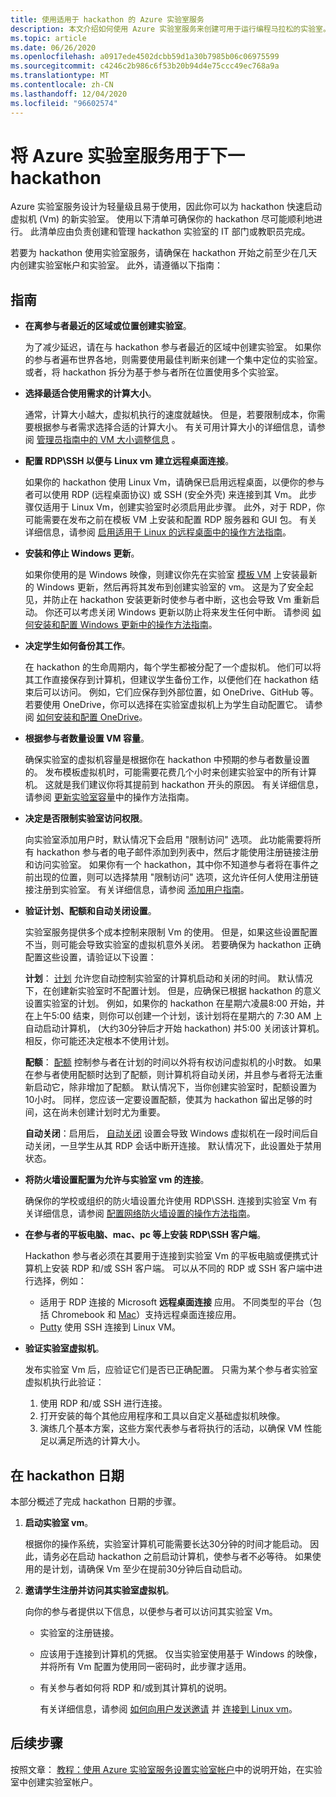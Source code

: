 ```yaml
---
title: 使用适用于 hackathon 的 Azure 实验室服务
description: 本文介绍如何使用 Azure 实验室服务来创建可用于运行编程马拉松的实验室。
ms.topic: article
ms.date: 06/26/2020
ms.openlocfilehash: a0917ede4502dcbb59d1a30b7985b06c06975599
ms.sourcegitcommit: c4246c2b986c6f53b20b94d4e75ccc49ec768a9a
ms.translationtype: MT
ms.contentlocale: zh-CN
ms.lasthandoff: 12/04/2020
ms.locfileid: "96602574"
---
```

# <a name="use-azure-lab-services-for-your-next-hackathon"></a>将 Azure 实验室服务用于下一 hackathon
Azure 实验室服务设计为轻量级且易于使用，因此你可以为 hackathon 快速启动虚拟机 (Vm) 的新实验室。  使用以下清单可确保你的 hackathon 尽可能顺利地进行。 此清单应由负责创建和管理 hackathon 实验室的 IT 部门或教职员完成。 

若要为 hackathon 使用实验室服务，请确保在 hackathon 开始之前至少在几天内创建实验室帐户和实验室。 此外，请遵循以下指南：

## <a name="guidance"></a>指南

- **在离参与者最近的区域或位置创建实验室**。 

    为了减少延迟，请在与 hackathon 参与者最近的区域中创建实验室。  如果你的参与者遍布世界各地，则需要使用最佳判断来创建一个集中定位的实验室。  或者，将 hackathon 拆分为基于参与者所在位置使用多个实验室。
- **选择最适合使用需求的计算大小**。

    通常，计算大小越大，虚拟机执行的速度就越快。 但是，若要限制成本，你需要根据参与者需求选择合适的计算大小。 有关可用计算大小的详细信息，请参阅 [管理员指南中的 VM 大小调整信息](administrator-guide.md#vm-sizing) 。
- **配置 RDP\SSH 以便与 Linux vm 建立远程桌面连接**。

    如果你的 hackathon 使用 Linux Vm，请确保已启用远程桌面，以便你的参与者可以使用 RDP (远程桌面协议) 或 SSH (安全外壳) 来连接到其 Vm。 此步骤仅适用于 Linux Vm，创建实验室时必须启用此步骤。 此外，对于 RDP，你可能需要在发布之前在模板 VM 上安装和配置 RDP 服务器和 GUI 包。  有关详细信息，请参阅 [启用适用于 Linux 的远程桌面中的操作方法指南](how-to-enable-remote-desktop-linux.md)。

- **安装和停止 Windows 更新**。 

    如果你使用的是 Windows 映像，则建议你先在实验室 [模板 VM](how-to-create-manage-template.md) 上安装最新的 Windows 更新，然后再将其发布到创建实验室的 vm。 这是为了安全起见，并防止在 hackathon 安装更新时使参与者中断，这也会导致 Vm 重新启动。 你还可以考虑关闭 Windows 更新以防止将来发生任何中断。 请参阅 [如何安装和配置 Windows 更新中的操作方法指南](how-to-prepare-windows-template.md#install-and-configure-updates)。
- **决定学生如何备份其工作**。 

    在 hackathon 的生命周期内，每个学生都被分配了一个虚拟机。 他们可以将其工作直接保存到计算机，但建议学生备份工作，以便他们在 hackathon 结束后可以访问。 例如，它们应保存到外部位置，如 OneDrive、GitHub 等。 若要使用 OneDrive，你可以选择在实验室虚拟机上为学生自动配置它。 请参阅 [如何安装和配置 OneDrive](how-to-prepare-windows-template.md#install-and-configure-onedrive)。
- **根据参与者数量设置 VM 容量**。 

    确保实验室的虚拟机容量是根据你在 hackathon 中预期的参与者数量设置的。 发布模板虚拟机时，可能需要花费几个小时来创建实验室中的所有计算机。 这就是我们建议你将其提前到 hackathon 开头的原因。 有关详细信息，请参阅 [更新实验室容量](how-to-set-virtual-machine-passwords.md#update-the-lab-capacity)中的操作方法指南。

- **决定是否限制实验室访问权限**。 

    向实验室添加用户时，默认情况下会启用 "限制访问" 选项。 此功能需要将所有 hackathon 参与者的电子邮件添加到列表中，然后才能使用注册链接注册和访问实验室。 如果你有一个 hackathon，其中你不知道参与者将在事件之前出现的位置，则可以选择禁用 "限制访问" 选项，这允许任何人使用注册链接注册到实验室。 有关详细信息，请参阅 [添加用户指南](how-to-configure-student-usage.md)。

- **验证计划、配额和自动关闭设置**。 

    实验室服务提供多个成本控制来限制 Vm 的使用。 但是，如果这些设置配置不当，则可能会导致实验室的虚拟机意外关闭。 若要确保为 hackathon 正确配置这些设置，请验证以下设置：

    **计划**： [计划](how-to-create-schedules.md) 允许您自动控制实验室的计算机启动和关闭的时间。 默认情况下，在创建新实验室时不配置计划。 但是，应确保已根据 hackathon 的意义设置实验室的计划。  例如，如果你的 hackathon 在星期六凌晨8:00 开始，并在上午5:00 结束，则你可以创建一个计划，该计划将在星期六的 7:30 AM 上自动启动计算机， (大约30分钟后才开始 hackathon) 并5:00 关闭该计算机。 相反，你可能还决定根本不使用计划。

    **配额**： [配额](how-to-configure-student-usage.md#set-quotas-for-users) 控制参与者在计划的时间以外将有权访问虚拟机的小时数。 如果在参与者使用配额时达到了配额，则计算机将自动关闭，并且参与者将无法重新启动它，除非增加了配额。 默认情况下，当你创建实验室时，配额设置为10小时。 同样，您应该一定要设置配额，使其为 hackathon 留出足够的时间，这在尚未创建计划时尤为重要。

    **自动关闭**：启用后， [自动关闭](how-to-enable-shutdown-disconnect.md) 设置会导致 Windows 虚拟机在一段时间后自动关闭，一旦学生从其 RDP 会话中断开连接。 默认情况下，此设置处于禁用状态。

- **将防火墙设置配置为允许与实验室 vm 的连接**。 

    确保你的学校或组织的防火墙设置允许使用 RDP\SSH. 连接到实验室 Vm 有关详细信息，请参阅 [配置网络防火墙设置的操作方法指南](how-to-configure-firewall-settings.md)。

- **在参与者的平板电脑、mac、pc 等上安装 RDP\SSH 客户端**。

    Hackathon 参与者必须在其要用于连接到实验室 Vm 的平板电脑或便携式计算机上安装 RDP 和/或 SSH 客户端。 可以从不同的 RDP 或 SSH 客户端中进行选择，例如：

    - 适用于 RDP 连接的 Microsoft **远程桌面连接** 应用。 不同类型的平台（包括 Chromebook 和 [Mac](https://techcommunity.microsoft.com/t5/azure-lab-services/connecting-to-azure-lab-services-environments-on-your-macos/ba-p/1290162)）支持远程桌面连接应用。
    - [Putty](https://techcommunity.microsoft.com/t5/azure-lab-services/connecting-to-azure-lab-services-environments-on-your-macos/ba-p/1290162) 使用 SSH 连接到 Linux VM。
- **验证实验室虚拟机**。 

    发布实验室 Vm 后，应验证它们是否已正确配置。 只需为某个参与者实验室虚拟机执行此验证：

    1. 使用 RDP 和/或 SSH 进行连接。
    2. 打开安装的每个其他应用程序和工具以自定义基础虚拟机映像。
    3. 演练几个基本方案，这些方案代表参与者将执行的活动，以确保 VM 性能足以满足所选的计算大小。

## <a name="on-the-day-of-hackathon"></a>在 hackathon 日期
本部分概述了完成 hackathon 日期的步骤。

1. **启动实验室 vm**。

    根据你的操作系统，实验室计算机可能需要长达30分钟的时间才能启动。 因此，请务必在启动 hackathon 之前启动计算机，使参与者不必等待。 如果使用的是计划，请确保 Vm 至少在提前30分钟后自动启动。
2. **邀请学生注册并访问其实验室虚拟机**。 

    向你的参与者提供以下信息，以便参与者可以访问其实验室 Vm。 

    - 实验室的注册链接。 
    - 应该用于连接到计算机的凭据。 仅当实验室使用基于 Windows 的映像，并将所有 Vm 配置为使用同一密码时，此步骤才适用。
    - 有关参与者如何将 RDP 和/或到其计算机的说明。

        有关详细信息，请参阅 [如何向用户发送邀请](how-to-configure-student-usage.md?branch=master#send-invitations-to-users) 并 [连接到 Linux vm](how-to-use-remote-desktop-linux-student.md?branch=master)。 

## <a name="next-steps"></a>后续步骤
按照文章： [教程：使用 Azure 实验室服务设置实验室帐户](tutorial-setup-lab-account.md)中的说明开始，在实验室中创建实验室帐户。
